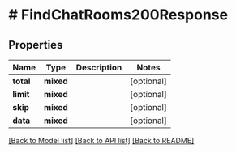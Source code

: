 # # FindChatRooms200Response

## Properties

Name | Type | Description | Notes
------------ | ------------- | ------------- | -------------
**total** | **mixed** |  | [optional]
**limit** | **mixed** |  | [optional]
**skip** | **mixed** |  | [optional]
**data** | **mixed** |  | [optional]

[[Back to Model list]](../../README.md#models) [[Back to API list]](../../README.md#endpoints) [[Back to README]](../../README.md)
